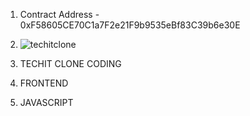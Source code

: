 1. Contract Address - 0xF58605CE70C1a7F2e21F9b9535eBf83C39b6e30E

2. ![techitclone](https://github.com/BCS-4/react_project_parkjunhyun/assets/142089298/124c9e4d-2529-4dd7-acb4-5b018d0e86df)

3. TECHIT CLONE CODING

4. FRONTEND

5. JAVASCRIPT
